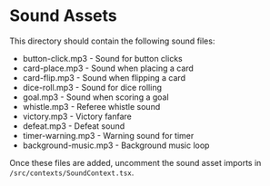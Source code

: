 # Sound Assets

This directory should contain the following sound files:

- button-click.mp3 - Sound for button clicks
- card-place.mp3 - Sound when placing a card
- card-flip.mp3 - Sound when flipping a card
- dice-roll.mp3 - Sound for dice rolling
- goal.mp3 - Sound when scoring a goal
- whistle.mp3 - Referee whistle sound
- victory.mp3 - Victory fanfare
- defeat.mp3 - Defeat sound
- timer-warning.mp3 - Warning sound for timer
- background-music.mp3 - Background music loop

Once these files are added, uncomment the sound asset imports in `/src/contexts/SoundContext.tsx`.